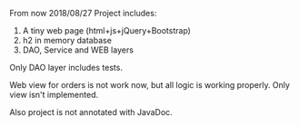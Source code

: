 From now 2018/08/27
Project includes:
1. A tiny web page (html+js+jQuery+Bootstrap)
2. h2 in memory database
3. DAO, Service and WEB layers

Only DAO layer includes tests.

Web view for orders is not work now, but all logic is working properly.
Only view isn't implemented.

Also project is not annotated with JavaDoc.  
